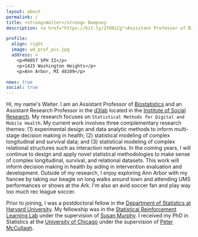 ```yaml
---
layout: about
permalink: /
title: <strong>Walter</strong> Dempsey
description: <a href="https://bit.ly/2YO8iCg">Assistant Professor of Biostatistics</a>. 

profile:
  align: right
  image: wd_prof_pic.jpg
  address: >
    <p>M4057 SPH II</p>
    <p>1415 Washington Heights</p>
    <p>Ann Arbor, MI 48109</p>

news: true
social: true
---
```


Hi, my name's Walter.  I am an Assistant Professor of [Biostatistics](https://sph.umich.edu/biostat/) and an Assistant Research Professor in the [d3lab](http://d3lab-isr.com/) located in the [Institute of Social Research](https://isr.umich.edu/). My research focuses on `Statistical Methods for
Digital and Mobile Health`.  My current work involves three
complementary research themes: (1) experimental design and data
analytic methods to inform multi-stage decision making in health; (2)
statistical modeling of complex longitudinal and survival data; and
(3) statistical modeling of complex relational structures such as
interaction networks. In the coming years, I will continue to design
and apply novel statistical methodologies to make sense of complex
longitudinal, survival, and relational datasets. This work will inform
decision making in health by aiding in intervention evaluation and
development. Outside of my research, I enjoy exploring Ann Arbor
with my fiancee by taking our beagle on long walks around town and
attending UMS performances or shows at the Ark.  I'm also an avid
soccer fan and play way too much rec league soccer.

Prior to joining, I was a postdoctoral fellow in the [Department of
Statistics at Harvard University](https://statistics.fas.harvard.edu).  My fellowship was in the
[Statistical Reinforcement Learning Lab](http://people.seas.harvard.edu/~samurphy/lab/overview.html)
under the supervision of
[Susan Murphy](people.seas.harvard.edu/~samurphy/). I received my PhD
in Statistics at the
[University of Chicago](http://galton.uchicago.edu) under the
supervision of [Peter McCullagh](http://galton.uchicago.edu/~pmcc/).
